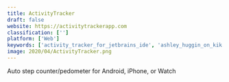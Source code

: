 ```yaml
---
title: ActivityTracker
draft: false 
website: https://activitytrackerapp.com
classification: ['']
platform: ['Web']
keywords: ['activity_tracker_for_jetbrains_ide', 'ashley_huggin_on_kik', 'calorie_mama_ai', 'cleanemail', 'eat_more', 'fitocracy', 'gyroscope', 'ingredient1', 'karrot_fit', 'mailstrom', 'noodles', 'pasta', 'sqrl', 'sanebox', 'sprout', 'tep', 'treadmill_tv', 'irewardhealth', 'ōura_ring']
image: 2020/04/ActivityTracker.png
---
```

Auto step counter/pedometer for Android, iPhone, or Watch